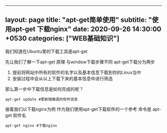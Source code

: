   ---
layout: page
title:  "apt-get简单使用"
subtitle: "使用apt-get 下载nginx"
date:   2020-09-26 14:30:00 +0530
categories: ["WEB基础知识"]
---

我们知道在Ubuntu里的下载工具是apt-get

先让我们了解一下apt-get 原理 与window下载步骤不同 apt-get下载分为两步

1. 提前将网站中所有的软件的名字以及基本信息下载到你的Linux当中
2. 安装过程中会从以上下载下来的基本信息中进行筛选

那么第一步中下载信息是如何完成的呢？
~~~linux
apt-get update #更新镜像源的软件信息
~~~

接着我们以下载nginx为例 作为我们使用apt-get下载软件的一个参考
命令是 apt-get 软件名 
~~~linux
apt-get nginx #下载nginx
~~~


 